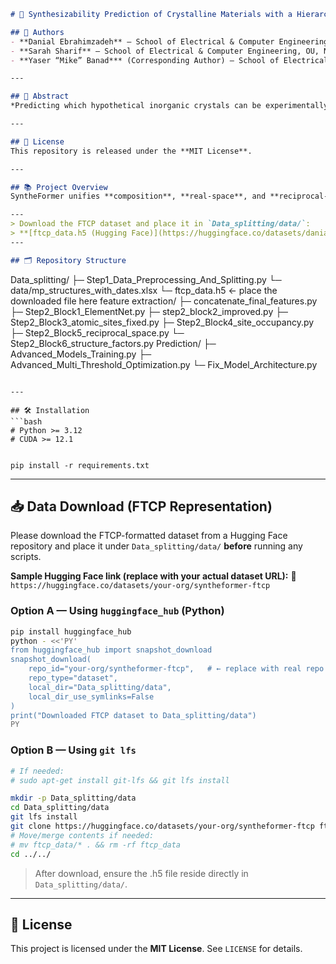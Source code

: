 ```md
# 🧪 Synthesizability Prediction of Crystalline Materials with a Hierarchical Transformer and Uncertainty Quantification

## 👤 Authors
- **Danial Ebrahimzadeh** — School of Electrical & Computer Engineering, University of Oklahoma (OU), Norman, OK, USA — *danial.ebrahimzadeh@ou.edu*  
- **Sarah Sharif** — School of Electrical & Computer Engineering, OU, Norman, OK, USA — *s.sh@ou.edu*  
- **Yaser “Mike” Banad*** (Corresponding Author) — School of Electrical & Computer Engineering, OU, Norman, OK, USA — *bana@ou.edu*

---

## 🧾 Abstract
*Predicting which hypothetical inorganic crystals can be experimentally realized remains a central challenge in accelerating materials discovery. **SyntheFormer** is a positive–unlabeled (PU) framework that learns synthesizability directly from crystal structure, combining a Fourier-Transformed Crystal Properties (FTCP) representation with hierarchical self-supervised feature extraction across six structural blocks. The pipeline concatenates these block-wise features into a compact 2048-D descriptor, applies classical feature selection where appropriate, and trains lightweight discriminative models with multi-threshold calibration for high-recall screening. This approach emphasizes temporal generalization under severe class imbalance, prioritizing practical lab triage and the recovery of promising metastable candidates that stability-only screens can miss.*

---

## 📜 License
This repository is released under the **MIT License**.

---

## 📚 Project Overview
SyntheFormer unifies **composition**, **real-space**, and **reciprocal-space** signals via FTCP and specialized learning heads, then aggregates them for PU-aware prediction and uncertainty-aware decision rules.

---
> Download the FTCP dataset and place it in `Data_splitting/data/`:
> **[ftcp_data.h5 (Hugging Face)](https://huggingface.co/datasets/danial199472/FTCP_Synth/resolve/main/ftcp_data.h5)**
---

## 🗂️ Repository Structure
```

Data_splitting/
├─ Step1_Data_Preprocessing_And_Splitting.py
└─ data/mp_structures_with_dates.xlsx
└─ ftcp_data.h5 ← place the downloaded file here
feature extraction/
├─ concatenate_final_features.py
├─ Step2_Block1_ElementNet.py
├─ step2_block2_improved.py
├─ Step2_Block3_atomic_sites_fixed.py
├─ Step2_Block4_site_occupancy.py
├─ Step2_Block5_reciprocal_space.py
└─ Step2_Block6_structure_factors.py
Prediction/
├─ Advanced_Models_Training.py
├─ Advanced_Multi_Threshold_Optimization.py
└─ Fix_Model_Architecture.py

````

---

## 🛠️ Installation
```bash
# Python >= 3.12
# CUDA >= 12.1


pip install -r requirements.txt

````

---

## 📥 Data Download (FTCP Representation)

Please download the FTCP-formatted dataset from a Hugging Face repository and place it under `Data_splitting/data/` **before** running any scripts.

**Sample Hugging Face link (replace with your actual dataset URL):**
🔗 `https://huggingface.co/datasets/your-org/syntheformer-ftcp`

### Option A — Using `huggingface_hub` (Python)

```bash
pip install huggingface_hub
python - <<'PY'
from huggingface_hub import snapshot_download
snapshot_download(
    repo_id="your-org/syntheformer-ftcp",   # ← replace with real repo
    repo_type="dataset",
    local_dir="Data_splitting/data",
    local_dir_use_symlinks=False
)
print("Downloaded FTCP dataset to Data_splitting/data")
PY
```

### Option B — Using `git lfs`

```bash
# If needed:
# sudo apt-get install git-lfs && git lfs install

mkdir -p Data_splitting/data
cd Data_splitting/data
git lfs install
git clone https://huggingface.co/datasets/your-org/syntheformer-ftcp ftcp_data
# Move/merge contents if needed:
# mv ftcp_data/* . && rm -rf ftcp_data
cd ../../
```

> After download, ensure the .h5 file reside directly in `Data_splitting/data/`.


---

## 🤝 License

This project is licensed under the **MIT License**. See `LICENSE` for details.

```
```
